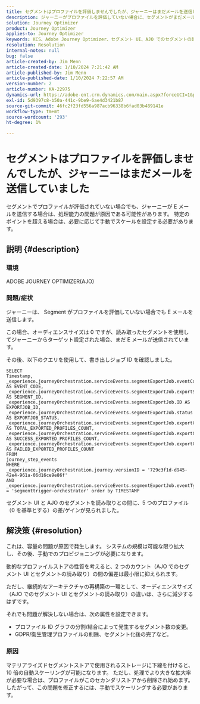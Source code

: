 ```yaml
---
title: セグメントはプロファイルを評価しませんでしたが、ジャーニーはまだメールを送信していました
description: ジャーニーがプロファイルを評価していない場合に、セグメントがまだメールを送信する理由を説明します。 容量を増やすには、手動でスケーリングする必要があります。
solution: Journey Optimizer
product: Journey Optimizer
applies-to: Journey Optimizer
keywords: KCS、Adobe Journey Optimizer、セグメント UI、AJO でのセグメントの読み取り
resolution: Resolution
internal-notes: null
bug: false
article-created-by: Jim Menn
article-created-date: 1/10/2024 7:21:42 AM
article-published-by: Jim Menn
article-published-date: 1/10/2024 7:22:57 AM
version-number: 2
article-number: KA-22975
dynamics-url: https://adobe-ent.crm.dynamics.com/main.aspx?forceUCI=1&pagetype=entityrecord&etn=knowledgearticle&id=74896ee6-88af-ee11-a569-6045bd006268
exl-id: 5d9397c8-b50a-441c-9be9-6ae4d3421b87
source-git-commit: 46fc2f23fd556a987acb96338b6fad03b489141e
workflow-type: tm+mt
source-wordcount: '293'
ht-degree: 1%

---
```


# セグメントはプロファイルを評価しませんでしたが、ジャーニーはまだメールを送信していました


セグメントでプロファイルが評価されていない場合でも、ジャーニーが E メールを送信する場合は、処理能力の問題が原因である可能性があります。 特定のポイントを超える場合は、必要に応じて手動でスケールを設定する必要があります。

## 説明 {#description}


### 環境

ADOBE JOURNEY OPTIMIZER(AJO)

### 問題/症状

ジャーニーは、 Segment がプロファイルを評価していない場合でも E メールを送信します。

この場合、オーディエンスサイズは 0 ですが、読み取ったセグメントを使用してジャーニーからターゲット設定された場合、まだ E メールが送信されています。

その後、以下のクエリを使用して、書き出しジョブ ID を確認しました。


```
SELECT
Timestamp,
_experience.journeyOrchestration.serviceEvents.segmentExportJob.eventCode AS EVENT_CODE,
_experience.journeyOrchestration.serviceEvents.segmentExportJob.exportSegmentID AS SEGMENT_ID,
_experience.journeyOrchestration.serviceEvents.segmentExportJob.ID AS EXPORTJOB_ID,
_experience.journeyOrchestration.serviceEvents.segmentExportJob.status AS EXPORTJOB_STATUS,
_experience.journeyOrchestration.serviceEvents.segmentExportJob.exportCountTotal AS TOTAL_EXPORTED_PROFILES_COUNT,
_experience.journeyOrchestration.serviceEvents.segmentExportJob.exportCountRealized AS SUCCESS_EXPORTED_PROFILES_COUNT,
_experience.journeyOrchestration.serviceEvents.segmentExportJob.exportCountFailed AS FAILED_EXPORTED_PROFILES_COUNT
FROM
journey_step_events
WHERE
_experience.journeyOrchestration.journey.versionID = '729c3f1d-d945-42e4-961a-06d16ce9e86f' 
AND
_experience.journeyOrchestration.serviceEvents.segmentExportJob.eventType = 'segmenttrigger-orchestrator' order by TIMESTAMP
```


セグメント UI と AJO のセグメントを読み取りとの間に、5 つのプロファイル（0 を基準とする）の差/ゲインが見られました。




## 解決策 {#resolution}


これは、容量の問題が原因で発生します。 システムの規模は可能な限り拡大し、その後、手動でのプロビジョニングが必要になります。

動的なプロファイルストアの性質を考えると、2 つのカウント（AJO でのセグメント UI とセグメントの読み取り）の間の偏差は最小限に抑えられます。

ただし、継続的なアーキテクチャの再構築の一環として、オーディエンスサイズ（AJO でのセグメント UI とセグメントの読み取り）の違いは、さらに減少するはずです。

それでも問題が解決しない場合は、次の属性を設定できます。

- プロファイル ID グラフの分割/結合によって発生するセグメント数の変更。
- GDPR/衛生管理プロファイルの削除、セグメント化後の完了など。


### 原因

マテリアライズドセグメントストアで使用されるストレージに下線を付けると、10 倍の自動スケーリングが可能になります。 ただし、処理でより大きな拡大率が必要な場合は、プロファイルがこのセカンダリストアから削除され始めます。 したがって、この問題を修正するには、手動でスケーリングする必要があります。
